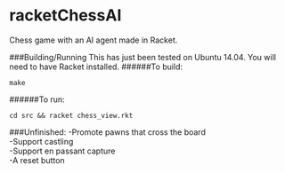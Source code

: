 # racketChessAI
Chess game with an AI agent made in Racket.

###Building/Running
This has just been tested on Ubuntu 14.04. You will need to have Racket installed.
######To build:
```
make
```
######To run:
```
cd src && racket chess_view.rkt
```

###Unfinished:
-Promote pawns that cross the board  
-Support castling  
-Support en passant capture  
-A reset button
